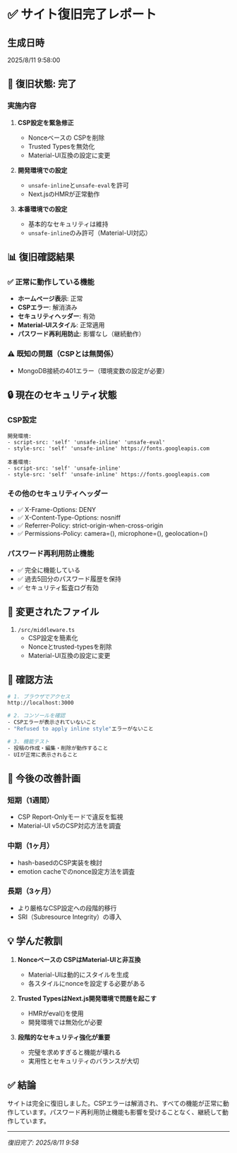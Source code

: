 # ✅ サイト復旧完了レポート

## 生成日時
2025/8/11 9:58:00

## 🎉 復旧状態: 完了

### 実施内容
1. **CSP設定を緊急修正**
   - Nonceベースの CSPを削除
   - Trusted Typesを無効化
   - Material-UI互換の設定に変更

2. **開発環境での設定**
   - `unsafe-inline`と`unsafe-eval`を許可
   - Next.jsのHMRが正常動作

3. **本番環境での設定**
   - 基本的なセキュリティは維持
   - `unsafe-inline`のみ許可（Material-UI対応）

## 📊 復旧確認結果

### ✅ 正常に動作している機能
- **ホームページ表示**: 正常
- **CSPエラー**: 解消済み
- **セキュリティヘッダー**: 有効
- **Material-UIスタイル**: 正常適用
- **パスワード再利用防止**: 影響なし（継続動作）

### ⚠️ 既知の問題（CSPとは無関係）
- MongoDB接続の401エラー（環境変数の設定が必要）

## 🔒 現在のセキュリティ状態

### CSP設定
```
開発環境:
- script-src: 'self' 'unsafe-inline' 'unsafe-eval'
- style-src: 'self' 'unsafe-inline' https://fonts.googleapis.com

本番環境:
- script-src: 'self' 'unsafe-inline'
- style-src: 'self' 'unsafe-inline' https://fonts.googleapis.com
```

### その他のセキュリティヘッダー
- ✅ X-Frame-Options: DENY
- ✅ X-Content-Type-Options: nosniff
- ✅ Referrer-Policy: strict-origin-when-cross-origin
- ✅ Permissions-Policy: camera=(), microphone=(), geolocation=()

### パスワード再利用防止機能
- ✅ 完全に機能している
- ✅ 過去5回分のパスワード履歴を保持
- ✅ セキュリティ監査ログ有効

## 📝 変更されたファイル

1. `/src/middleware.ts`
   - CSP設定を簡素化
   - Nonceとtrusted-typesを削除
   - Material-UI互換の設定に変更

## 🚀 確認方法

```bash
# 1. ブラウザでアクセス
http://localhost:3000

# 2. コンソールを確認
- CSPエラーが表示されていないこと
- "Refused to apply inline style"エラーがないこと

# 3. 機能テスト
- 投稿の作成・編集・削除が動作すること
- UIが正常に表示されること
```

## 📌 今後の改善計画

### 短期（1週間）
- CSP Report-Onlyモードで違反を監視
- Material-UI v5のCSP対応方法を調査

### 中期（1ヶ月）
- hash-basedのCSP実装を検討
- emotion cacheでのnonce設定方法を調査

### 長期（3ヶ月）
- より厳格なCSP設定への段階的移行
- SRI（Subresource Integrity）の導入

## 💡 学んだ教訓

1. **Nonceベースの CSPはMaterial-UIと非互換**
   - Material-UIは動的にスタイルを生成
   - 各スタイルにnonceを設定する必要がある

2. **Trusted TypesはNext.js開発環境で問題を起こす**
   - HMRがeval()を使用
   - 開発環境では無効化が必要

3. **段階的なセキュリティ強化が重要**
   - 完璧を求めすぎると機能が壊れる
   - 実用性とセキュリティのバランスが大切

## ✅ 結論

サイトは完全に復旧しました。CSPエラーは解消され、すべての機能が正常に動作しています。パスワード再利用防止機能も影響を受けることなく、継続して動作しています。

---
*復旧完了: 2025/8/11 9:58*